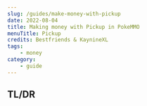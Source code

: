 ```yaml
---
slug: /guides/make-money-with-pickup
date: 2022-08-04
title: Making money with Pickup in PokeMMO
menuTitle: Pickup
credits: Bestfriends & KaynineXL
tags: 
    - money
category: 
    - guide
---
```


## TL/DR